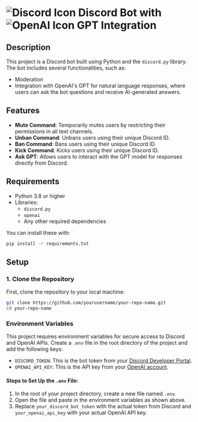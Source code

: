 # ![Discord Icon](https://img.icons8.com/color/48/000000/discord-logo.png) Discord Bot with ![OpenAI Icon](https://upload.wikimedia.org/wikipedia/commons/4/4f/OpenAI_Logo.svg) GPT Integration

## Description

This project is a Discord bot built using Python and the `discord.py` library. The bot includes several functionalities, such as:
- Moderation
- Integration with OpenAI's GPT for natural language responses, where users can ask the bot questions and receive AI-generated answers.

## Features
- **Mute Command**: Temporarily mutes users by restricting their permissions in all text channels.
- **Unban Command**: Unbans users using their unique Discord ID.
- **Ban Command**: Bans users using their unique Discord ID.
- **Kick Command**: Kicks users using their unique Discord ID.
- **Ask GPT**: Allows users to interact with the GPT model for responses directly from Discord.

## Requirements

- Python 3.8 or higher
- Libraries:
  - `discord.py`
  - `openai` 
  - Any other required dependencies

You can install these with:
```bash
pip install -r requirements.txt
```

## Setup

### 1. Clone the Repository

First, clone the repository to your local machine:

```bash
git clone https://github.com/yourusername/your-repo-name.git
cd your-repo-name
```

### Environment Variables

This project requires environment variables for secure access to Discord and OpenAI APIs. Create a `.env` file in the root directory of the project and add the following keys:

- `DISCORD_TOKEN`: This is the bot token from your [Discord Developer Portal](https://discord.com/developers/applications).
- `OPENAI_API_KEY`: This is the API key from your [OpenAI account](https://platform.openai.com/account/api-keys).

#### Steps to Set Up the `.env` File:

1. In the root of your project directory, create a new file named `.env`.
2. Open the file and paste in the environment variables as shown above.
3. Replace `your_discord_bot_token` with the actual token from Discord and `your_openai_api_key` with your actual OpenAI API key.

